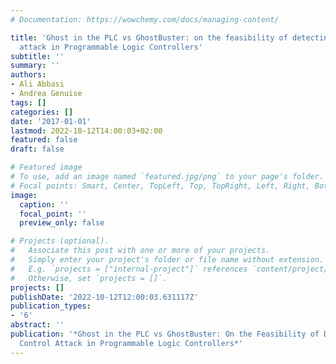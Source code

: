 ```yaml
---
# Documentation: https://wowchemy.com/docs/managing-content/

title: 'Ghost in the PLC vs GhostBuster: on the feasibility of detecting pin control
  attack in Programmable Logic Controllers'
subtitle: ''
summary: ''
authors:
- Ali Abbasi
- Andrea Genuise
tags: []
categories: []
date: '2017-01-01'
lastmod: 2022-10-12T14:00:03+02:00
featured: false
draft: false

# Featured image
# To use, add an image named `featured.jpg/png` to your page's folder.
# Focal points: Smart, Center, TopLeft, Top, TopRight, Left, Right, BottomLeft, Bottom, BottomRight.
image:
  caption: ''
  focal_point: ''
  preview_only: false

# Projects (optional).
#   Associate this post with one or more of your projects.
#   Simply enter your project's folder or file name without extension.
#   E.g. `projects = ["internal-project"]` references `content/project/deep-learning/index.md`.
#   Otherwise, set `projects = []`.
projects: []
publishDate: '2022-10-12T12:00:03.631117Z'
publication_types:
- '6'
abstract: ''
publication: '*Ghost in the PLC vs GhostBuster: On the Feasibility of Detecting Pin
  Control Attack in Programmable Logic Controllers*'
---
```

